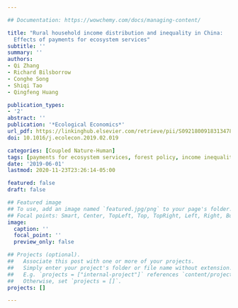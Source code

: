 ```yaml
---

## Documentation: https://wowchemy.com/docs/managing-content/

title: "Rural household income distribution and inequality in China: 
  Effects of payments for ecosystem services"
subtitle: ''
summary: ''
authors:
- Qi Zhang
- Richard Bilsborrow
- Conghe Song
- Shiqi Tao
- Qingfeng Huang

publication_types:
- '2'
abstract: ''
publication: '*Ecological Economics*'
url_pdf: https://linkinghub.elsevier.com/retrieve/pii/S0921800918313478
doi: 10.1016/j.ecolecon.2019.02.019

categories: [Coupled Nature-Human]
tags: [payments for ecosystem services, forest policy, income inequality, household livelihoods]
date: '2019-06-01'
lastmod: 2020-11-23T23:26:14-05:00

featured: false
draft: false

## Featured image
## To use, add an image named `featured.jpg/png` to your page's folder.
## Focal points: Smart, Center, TopLeft, Top, TopRight, Left, Right, BottomLeft, Bottom, BottomRight.
image:
  caption: ''
  focal_point: ''
  preview_only: false

## Projects (optional).
##   Associate this post with one or more of your projects.
##   Simply enter your project's folder or file name without extension.
##   E.g. `projects = ["internal-project"]` references `content/project/deep-learning/index.md`.
##   Otherwise, set `projects = []`.
projects: []

---
```

